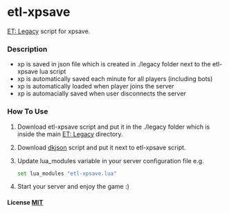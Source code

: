 # etl-xpsave

[ET: Legacy](https://github.com/etlegacy/etlegacy) script for xpsave.

### Description

- xp is saved in json file which is created in ./legacy folder next to the etl-xpsave lua script
- xp is automatically saved each minute for all players (including bots)
- xp is automatically loaded when player joins the server
- xp is automacially saved when user disconnects the server

### How To Use

1. Download etl-xpsave script and put it in the ./legacy folder which is inside the main [ET: Legacy](https://github.com/etlegacy/etlegacy) directory.
2. Download [dkjson](http://dkolf.de/src/dkjson-lua.fsl/home) script and put it next to etl-xpsave script.
3. Update lua_modules variable in your server configuration file e.g.

    ```bash
    set lua_modules "etl-xpsave.lua"
    ```

4. Start your server and enjoy the game :)

#### License [MIT](LICENSE.md)
